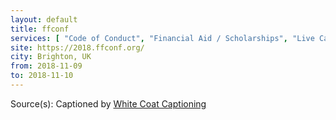 ```yaml
---
layout: default
title: ffconf
services: [ "Code of Conduct", "Financial Aid / Scholarships", "Live Captioning" ]
site: https://2018.ffconf.org/
city: Brighton, UK
from: 2018-11-09
to: 2018-11-10
---
```


Source(s): Captioned by [White Coat Captioning](http://www.whitecoatcaptioning.com/)